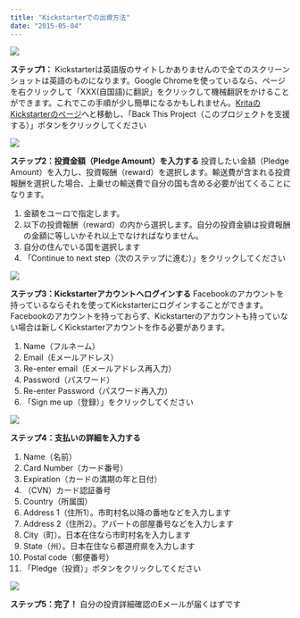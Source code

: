 ```yaml
---
title: "Kickstarterでの出資方法"
date: "2015-05-04"
---
```


![](../images/how-to-back-1.jpg)

**ステップ1：** Kickstarterは英語版のサイトしかありませんので全てのスクリーンショットは英語のものになります。Google Chromeを使っているなら、ページを右クリックして「XXX(自国語)に翻訳」をクリックして機械翻訳をかけることができます。これでこの手順が少し簡単になるかもしれません。[KritaのKickstarterのページ](http://www.kickstarter.com/)へと移動し、「Back This Project（このプロジェクトを支援する）」ボタンをクリックしてください

![](../images/how-to-back-2.jpg)

**ステップ2：投資金額（Pledge Amount）を入力する** 投資したい金額（Pledge Amount）を入力し、投資報酬（reward）を選択します。輸送費が含まれる投資報酬を選択した場合、上乗せの輸送費で自分の国も含める必要が出てくることになります。

1. 金額をユーロで指定します。
2. 以下の投資報酬（reward）の内から選択します。自分の投資金額は投資報酬の金額に等しいかそれ以上でなければなりません。
3. 自分の住んでいる国を選択します
4. 「Continue to next step（次のステップに進む）」をクリックしてください

![](../images/sign-up-3.jpg)

**ステップ3：Kickstarterアカウントへログインする** Facebookのアカウントを持っているならそれを使ってKickstarterにログインすることができます。Facebookのアカウントを持っておらず、Kickstarterのアカウントも持っていない場合は新しくKickstarterアカウントを作る必要があります。

1. Name（フルネーム）
2. Email（Eメールアドレス）
3. Re-enter email（Eメールアドレス再入力）
4. Password（パスワード）
5. Re-enter Password（パスワード再入力）
6. 「Sign me up（登録）」をクリックしてください

![](../images/how-to-back-3.jpg)

**ステップ4：支払いの詳細を入力する**

1. Name（名前）
2. Card Number（カード番号）
3. Expiration（カードの満期の年と日付）
4. （CVN）カード認証番号
5. Country（所属国）
6. Address 1（住所1）。市町村名以降の番地などを入力します
7. Address 2（住所2）。アパートの部屋番号などを入力します
8. City（町）。日本在住なら市町村名を入力します
9. State（州）。日本在住なら都道府県を入力します
10. Postal code（郵便番号）
11. 「Pledge（投資）」ボタンをクリックしてください

![](https://ksr-ugc.imgix.net/assets/003/137/183/40af373a2261bbc4203bd97fc21c8718_original.png?v=1421185067&w=700&h=&fit=max&auto=format&lossless=true&s=a5f4b0604148e060c85c4559ed881f78)

**ステップ5：完了！** 自分の投資詳細確認のEメールが届くはずです

